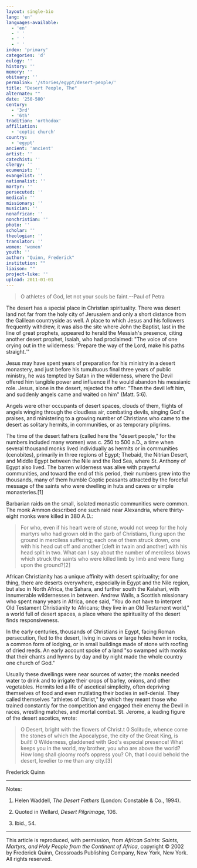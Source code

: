 ```yaml
---
layout: single-bio
lang: 'en'
languages-available:
  - 'en'
  - ' '
  - ' '
  - ' '
index: 'primary'
categories: 'd'
eulogy: ''
history: ''
memory: ''
obituary: ''
permalink: '/stories/egypt/desert-people/'
title: "Desert People, The"
alternate: ""
date: '250-500'
century:
  - '3rd'
  - '6th'
tradition: 'orthodox'
affiliation:
  - 'coptic church'
country:
  - 'egypt'
ancient: 'ancient'
artist: ''
catechist: ''
clergy: ''
ecumenist: ''
evangelist: ''
nationalist: ''
martyr: ''
persecuted: ''
medical: ''
missionary: ''
musician: ''
nonafrican: ''
nonchristian: ''
photo: ''
scholar: ''
theologian: ''
translator: ''
women: 'women'
youth: ''
author: "Quinn, Frederick"
institution: ""
liaison: ""
project-luke: ''
upload: 2011-01-01
---
```




> O athletes of God, let not your souls be faint.--Paul of Petra

The desert has a special place in Christian spirituality. There was desert land not far from the holy city of Jerusalem and only a short distance from the Galilean countryside as well. A place to which Jesus and his followers frequently withdrew, it was also the site where John the Baptist, last in the line of great prophets, appeared to herald the Messiah's presence, citing another desert prophet, Isaiah, who had proclaimed: "The voice of one crying out in the wilderness: 'Prepare the way of the Lord, make his paths straight.'"

Jesus may have spent years of preparation for his ministry in a desert monastery, and just before his tumultuous final three years of public ministry, he was tempted by Satan in the wilderness, where the Devil offered him tangible power and influence if he would abandon his messianic role. Jesus, alone in the desert, rejected the offer. "Then the devil left him, and suddenly angels came and waited on him" (Matt. 5:6).

Angels were other occupants of desert spaces, clouds of them, flights of angels winging through the cloudless air, combating devils, singing God's praises, and ministering to a growing number of Christians who came to the desert as solitary hermits, in communities, or as temporary pilgrims.

The time of the desert fathers (called here the "desert people," for the numbers included many women) was c. 250 to 500 a.D., a time when several thousand monks lived individually as hermits or in communities (cenobites), primarily in three regions of Egypt; Thebaid, the Nitrian Desert, and Middle Egypt between the Nile and the Red Sea, where St. Anthony of Egypt also lived. The barren wilderness was alive with prayerful communities, and toward the end of this period, their numbers grew into the thousands, many of them humble Coptic peasants attracted by the forceful message of the saints who were dwelling in huts and caves or simple monasteries.[1]

Barbarian raids on the small, isolated monastic communities were common. The monk Ammon described one such raid near Alexandria, where thirty-eight monks were killed in 380 A.D.:

> For who, even if his heart were of stone, would not weep for the holy martyrs who had grown old in the garb of Christians, flung upon the ground in merciless suffering; each one of them struck down, one with his head cut off and another [cleft in twain and another] with his head split in two. What can I say about the number of merciless blows which struck the saints who were killed limb by limb and were flung upon the ground?[2]

African Christianity has a unique affinity with desert spirituality; for one thing, there are deserts everywhere, especially in Egypt and the Nile region, but also in North Africa, the Sahara, and further south the Kalahari, with innumerable wildernesses in between. Andrew Walls, a Scottish missionary who spent many years in Africa, once said, "You do not have to interpret Old Testament Christianity to Africans; they live in an Old Testament world," a world full of desert spaces, a place where the spirituality of the desert finds responsiveness.

In the early centuries, thousands of Christians in Egypt, facing Roman persecution, fled to the desert, living in caves or large holes hewn in rocks, a common form of lodging, or in small buildings made of stone with roofing of dried reeds. An early account spoke of a land "so swamped with monks that their chants and hymns by day and by night made the whole country one church of God."

Usually these dwellings were near sources of water; the monks needed water to drink and to irrigate their crops of barley, onions, and other vegetables. Hermits led a life of ascetical simplicity, often depriving themselves of food and even mutilating their bodies in self-denial. They called themselves "athletes of Christ," by which they meant those who trained constantly for the competition and engaged their enemy the Devil in races, wrestling matches, and mortal combat. St. Jerome, a leading figure of the desert ascetics, wrote:

> O Desert, bright with the flowers of Christ.t 0 Solitude, whence come the stones of which the Apocalypse, the city of the Great King, is built! 0 Wilderness, gladdened with God's especial presence! What keeps you in the world, my brother, you who are above the world? How long shall gloomy roofs oppress you? Oh, that I could behold the desert, lovelier to me than any city.[3]
>
>

Frederick Quinn

---

Notes:

1. Helen Waddell, *The Desert Fathers* (London: Constable &amp; Co., 1994).

2. Quoted in Wellard, *Desert Pilgrimage,* 106.

3. Ibid., 54.

---

This article is reproduced, with permission, from *African Saints: Saints, Martyrs, and Holy People from the Continent of Africa*, copyright &copy; 2002 by Frederick Quinn, Crossroads Publishing Company, New York, New York.  All rights reserved.
